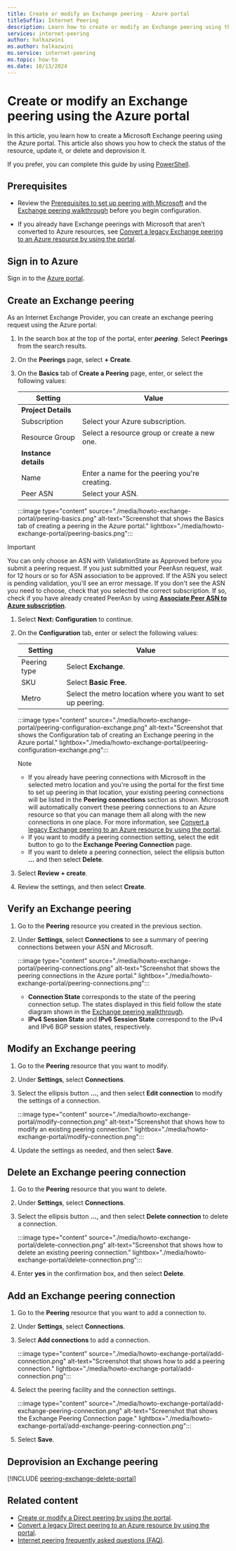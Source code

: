 ```yaml
---
title: Create or modify an Exchange peering - Azure portal
titleSuffix: Internet Peering
description: Learn how to create or modify an Exchange peering using the Azure portal.
services: internet-peering
author: halkazwini
ms.author: halkazwini
ms.service: internet-peering
ms.topic: how-to
ms.date: 10/13/2024
---
```


# Create or modify an Exchange peering using the Azure portal

In this article, you learn how to create a Microsoft Exchange peering using the Azure portal. This article also shows you how to check the status of the resource, update it, or delete and deprovision it.

If you prefer, you can complete this guide by using [PowerShell](howto-exchange-powershell.md).

## Prerequisites

- Review the [Prerequisites to set up peering with Microsoft](prerequisites.md) and the [Exchange peering walkthrough](walkthrough-exchange-all.md) before you begin configuration.

- If you already have Exchange peerings with Microsoft that aren't converted to Azure resources, see [Convert a legacy Exchange peering to an Azure resource by using the portal](howto-legacy-exchange-portal.md).

## Sign in to Azure

Sign in to the [Azure portal](https://portal.azure.com).

## Create an Exchange peering

As an Internet Exchange Provider, you can create an exchange peering request using the Azure portal:

1. In the search box at the top of the portal, enter ***peering***. Select **Peerings** from the search results.

1. On the **Peerings** page, select **+ Create**.

1. On the **Basics** tab of **Create a Peering** page, enter, or select the following values:

    | Setting | Value |
    | --- | --- |
    | **Project Details** |  |
    | Subscription | Select your Azure subscription. |
    | Resource Group | Select a resource group or create a new one. |
    | **Instance details** |  |
    | Name | Enter a name for the peering you're creating. |
    | Peer ASN | Select your ASN. |

    :::image type="content" source="./media/howto-exchange-portal/peering-basics.png" alt-text="Screenshot that shows the Basics tab of creating a peering in the Azure portal." lightbox="./media/howto-exchange-portal/peering-basics.png":::

>[!IMPORTANT] 
>You can only choose an ASN with ValidationState as Approved before you submit a peering request. If you just submitted your PeerAsn request, wait for 12 hours or so for ASN association to be approved. If the ASN you select is pending validation, you'll see an error message. If you don't see the ASN you need to choose, check that you selected the correct subscription. If so, check if you have already created PeerAsn by using **[Associate Peer ASN to Azure subscription](https://go.microsoft.com/fwlink/?linkid=2129592)**.

1. Select **Next: Configuration** to continue.

1. On the **Configuration** tab, enter or select the following values:

    | Setting | Value |
    | --- | --- |
    | Peering type | Select **Exchange**. |
    | SKU | Select **Basic Free**. |
    | Metro | Select the metro location where you want to set up peering. |

    :::image type="content" source="./media/howto-exchange-portal/peering-configuration-exchange.png" alt-text="Screenshot that shows the Configuration tab of creating an Exchange peering in the Azure portal." lightbox="./media/howto-exchange-portal/peering-configuration-exchange.png":::

    > [!NOTE]
    > - If you already have peering connections with Microsoft in the selected metro location and you're using the portal for the first time to set up peering in that location, your existing peering connections will be listed in the **Peering connections** section as shown. Microsoft will automatically convert these peering connections to an Azure resource so that you can manage them all along with the new connections in one place. For more information, see [Convert a legacy Exchange peering to an Azure resource by using the portal](howto-legacy-exchange-portal.md).
    > - If you want to modify a peering connection setting, select the edit button to go to the **Exchange Peering Connection** page.
    > - If you want to delete a peering connection, select the ellipsis button **...** and then select **Delete**.

1. Select **Review + create**. 

1. Review the settings, and then select **Create**.

## Verify an Exchange peering

1. Go to the **Peering** resource you created in the previous section.

1. Under **Settings**, select **Connections** to see a summary of peering connections between your ASN and Microsoft.

    :::image type="content" source="./media/howto-exchange-portal/peering-connections.png" alt-text="Screenshot that shows the peering connections in the Azure portal." lightbox="./media/howto-exchange-portal/peering-connections.png":::

    - **Connection State** corresponds to the state of the peering connection setup. The states displayed in this field follow the state diagram shown in the [Exchange peering walkthrough](../walkthrough-exchange-all.md).
    - **IPv4 Session State** and **IPv6 Session State** correspond to the IPv4 and IPv6 BGP session states, respectively. 


## Modify an Exchange peering

1. Go to the **Peering** resource that you want to modify.

1. Under **Settings**, select **Connections**.

1. Select the ellipsis button **...**, and then select **Edit connection** to modify the settings of a connection. 

    :::image type="content" source="./media/howto-exchange-portal/modify-connection.png" alt-text="Screenshot that shows how to modify an existing peering connection." lightbox="./media/howto-exchange-portal/modify-connection.png":::

1. Update the settings as needed, and then select **Save**.

## Delete an Exchange peering connection

1. Go to the **Peering** resource that you want to delete.

1. Under **Settings**, select **Connections**.

1. Select the ellipsis button **...**, and then select **Delete connection** to delete a connection. 

    :::image type="content" source="./media/howto-exchange-portal/delete-connection.png" alt-text="Screenshot that shows how to delete an existing peering connection." lightbox="./media/howto-exchange-portal/delete-connection.png":::

1. Enter **yes** in the confirmation box, and then select **Delete**.

## Add an Exchange peering connection

1. Go to the **Peering** resource that you want to add a connection to.

1. Under **Settings**, select **Connections**.

1. Select **Add connections** to add a connection. 

    :::image type="content" source="./media/howto-exchange-portal/add-connection.png" alt-text="Screenshot that shows how to add a peering connection." lightbox="./media/howto-exchange-portal/add-connection.png":::

1. Select the peering facility and the connection settings.

    :::image type="content" source="./media/howto-exchange-portal/add-exchange-peering-connection.png" alt-text="Screenshot that shows the Exchange Peering Connection page." lightbox="./media/howto-exchange-portal/add-exchange-peering-connection.png":::

1. Select **Save**.

## Deprovision an Exchange peering

[!INCLUDE [peering-exchange-delete-portal](./includes/delete.md)]

## Related content

- [Create or modify a Direct peering by using the portal](howto-direct-portal.md).
- [Convert a legacy Direct peering to an Azure resource by using the portal](howto-legacy-direct-portal.md).
- [Internet peering frequently asked questions (FAQ)](faqs.md).
